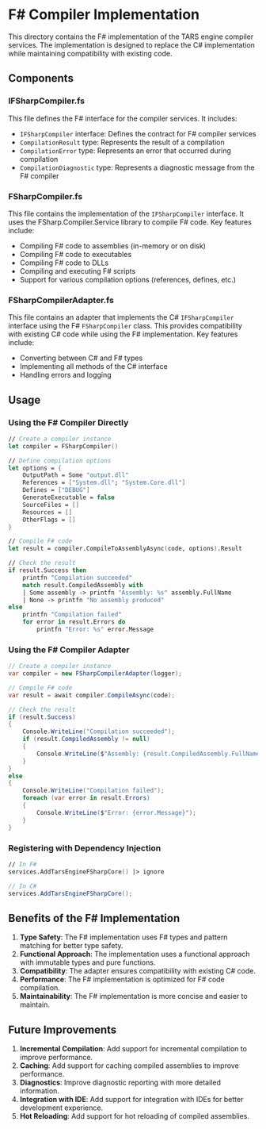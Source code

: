 ﻿# F# Compiler Implementation

This directory contains the F# implementation of the TARS engine compiler services. The implementation is designed to replace the C# implementation while maintaining compatibility with existing code.

## Components

### IFSharpCompiler.fs

This file defines the F# interface for the compiler services. It includes:

- `IFSharpCompiler` interface: Defines the contract for F# compiler services
- `CompilationResult` type: Represents the result of a compilation
- `CompilationError` type: Represents an error that occurred during compilation
- `CompilationDiagnostic` type: Represents a diagnostic message from the F# compiler

### FSharpCompiler.fs

This file contains the implementation of the `IFSharpCompiler` interface. It uses the FSharp.Compiler.Service library to compile F# code. Key features include:

- Compiling F# code to assemblies (in-memory or on disk)
- Compiling F# code to executables
- Compiling F# code to DLLs
- Compiling and executing F# scripts
- Support for various compilation options (references, defines, etc.)

### FSharpCompilerAdapter.fs

This file contains an adapter that implements the C# `IFSharpCompiler` interface using the F# `FSharpCompiler` class. This provides compatibility with existing C# code while using the F# implementation. Key features include:

- Converting between C# and F# types
- Implementing all methods of the C# interface
- Handling errors and logging

## Usage

### Using the F# Compiler Directly

```fsharp
// Create a compiler instance
let compiler = FSharpCompiler()

// Define compilation options
let options = {
    OutputPath = Some "output.dll"
    References = ["System.dll"; "System.Core.dll"]
    Defines = ["DEBUG"]
    GenerateExecutable = false
    SourceFiles = []
    Resources = []
    OtherFlags = []
}

// Compile F# code
let result = compiler.CompileToAssemblyAsync(code, options).Result

// Check the result
if result.Success then
    printfn "Compilation succeeded"
    match result.CompiledAssembly with
    | Some assembly -> printfn "Assembly: %s" assembly.FullName
    | None -> printfn "No assembly produced"
else
    printfn "Compilation failed"
    for error in result.Errors do
        printfn "Error: %s" error.Message
```

### Using the F# Compiler Adapter

```csharp
// Create a compiler instance
var compiler = new FSharpCompilerAdapter(logger);

// Compile F# code
var result = await compiler.CompileAsync(code);

// Check the result
if (result.Success)
{
    Console.WriteLine("Compilation succeeded");
    if (result.CompiledAssembly != null)
    {
        Console.WriteLine($"Assembly: {result.CompiledAssembly.FullName}");
    }
}
else
{
    Console.WriteLine("Compilation failed");
    foreach (var error in result.Errors)
    {
        Console.WriteLine($"Error: {error.Message}");
    }
}
```

### Registering with Dependency Injection

```fsharp
// In F#
services.AddTarsEngineFSharpCore() |> ignore
```

```csharp
// In C#
services.AddTarsEngineFSharpCore();
```

## Benefits of the F# Implementation

1. **Type Safety**: The F# implementation uses F# types and pattern matching for better type safety.
2. **Functional Approach**: The implementation uses a functional approach with immutable types and pure functions.
3. **Compatibility**: The adapter ensures compatibility with existing C# code.
4. **Performance**: The F# implementation is optimized for F# code compilation.
5. **Maintainability**: The F# implementation is more concise and easier to maintain.

## Future Improvements

1. **Incremental Compilation**: Add support for incremental compilation to improve performance.
2. **Caching**: Add support for caching compiled assemblies to improve performance.
3. **Diagnostics**: Improve diagnostic reporting with more detailed information.
4. **Integration with IDE**: Add support for integration with IDEs for better development experience.
5. **Hot Reloading**: Add support for hot reloading of compiled assemblies.
